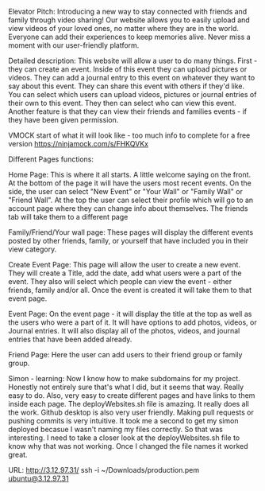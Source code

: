 Elevator Pitch: Introducing a new way to stay connected with friends and family through video sharing! Our website allows you to easily upload and view videos of your loved ones, no matter where they are in the world. Everyone can add their experiences to keep memories alive. Never miss a moment with our user-friendly platform.

Detailed description: This website will allow a user to do many things. First - they can create an event. Inside of this event they can upload pictures or videos. They can add a journal entry to this event on whatever they want to say about this event. They can share this event with others if they'd like. You can select which users can upload videos, pictures or journal entries of their own to this event. They then can select who can view this event. Another feature is that they can view their friends and families events - if they have been given permission. 

VMOCK start of what it will look like - too much info to complete for a free version
https://ninjamock.com/s/FHKQVKx

Different Pages functions:

Home Page: This is where it all starts. A little welcome saying on the front. At the bottom of the page it will have the users most recent events. On the side, the user can select "New Event" or "Your Wall" or "Family Wall" or "Friend Wall". At the top the user can select their profile which will go to an account page where they can change info about themselves. The friends tab will take them to a different page

Family/Friend/Your wall page:
These pages will display the different events posted by other friends, family, or yourself that have included you in their view category.

Create Event Page:
This page will allow the user to create a new event. They will create a Title, add the date, add what users were a part of the event. They also will select which people can view the event - either friends, family and/or all. Once the event is created it will take them to that event page.

Event Page:
On the event page - it will display the title at the top as well as the users who were a part of it. It will have options to add photos, videos, or Journal entries. It will also display all of the photos, videos, and journal entries that have been added already.

Friend Page: 
Here the user can add users to their friend group or family group. 




Simon - learning:
Now I know how to make subdomains for my project. Honestly not entirely sure that's what I did, but it seems that way. Really easy to do. Also, very easy to create different pages and have links to them inside each page. The deployWebsites.sh file is amazing. It really does all the work. Github desktop is also very user friendly. Making pull requests or pushing commits is very intuitive. It took me a second to get my simon deployed becasue I wasn't naming my files correctly. So that was interesting. I need to take a closer look at the deployWebsites.sh file to know why that was not working. Once I changed the file names it worked great.



URL: http://3.12.97.31/
ssh -i ~/Downloads/production.pem ubuntu@3.12.97.31
